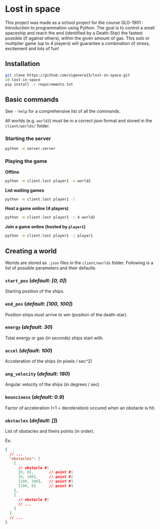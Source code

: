 # Lost in space

This project was made as a school project for the course GLO-1901 : Introduction to programmation using Python. The goal is to control a small spaceship and reach the end (identified by a Death-Star) the fastest possible (if against others), within the given amount of gas. This solo or multiplier game (up to 4 players) will guarantee a combination of stress, excitement and lots of fun!

## Installation

```bash
git clone https://github.com/vigenere23/lost-in-space.git
cd lost-in-space
pip install -r requirements.txt
```

## Basic commands

See `--help` for a comprehensive list of all the commands.

All worlds (e.g. `world2`) must be in a correct json format and stored in the `client/worlds/` folder.

### Starting the server

```bash
python -m server.server
```

### Playing the game

**Offline**
```bash
python -m client.lost player1 -o world2
```

**List waiting games**
```bash
python -m client.lost player1 -l
```

**Host a game online (4 players)**
```bash
python -m client.lost player1 -c 4 world2
```

**Join a game online (hosted by `player1`)**
```bash
python -m client.lost player1 -j player1
```

## Creating a world

Worlds are stored as `.json` files in the `client/worlds` folder. Following is a list of possible parameters and their defaults. 

### `start_pos` (*default: [0, 0]*)

Starting position of the ships. 

### `end_pos` (*default: [100, 100]*)

Position ships must arrive to win (position of the death-star). 

### `energy` (*default: 30*)

Total energy or gas (in seconds) ships start with. 

### `accel` (*default: 100*)

Acceleration of the ships (in pixels / sec^2)

### `ang_velocity` (*default: 180*)

Angular velocity of the ships (in degrees / sec)

### `bounciness` (*default: 0.9*)

Factor of acceleration (<1 = deceleration) occured when an obstacle is hit. 

### `obstacles` (*default: []*)

List of obstacles and theirs points (in order).

Ex: 

```json
{
  // ...
  "obstacles": [
    [
      // obstacle #1
      [0, 0],       // point #1
      [0, 100],     // point #2
      [100, 100],   // point #3
      [100, 0]      // point #4
    ],
    [
      // obstacle #2
      // ...
    ]
  ]
  // ...
}
```
